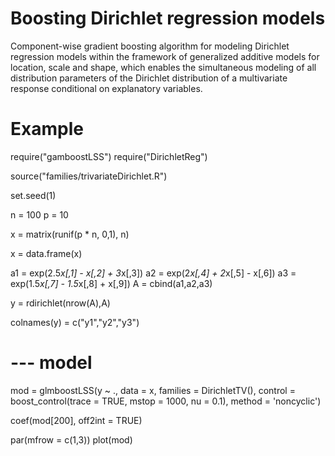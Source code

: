 # Boosting Dirichlet regression models 
Component-wise gradient boosting algorithm for modeling Dirichlet regression models within the framework of generalized additive models for location, scale and shape, which enables the simultaneous modeling of all distribution parameters of the Dirichlet distribution of a multivariate response conditional on
explanatory variables.

# Example 

require("gamboostLSS")
require("DirichletReg")

source("families/trivariateDirichlet.R")

set.seed(1)

n = 100
p = 10

x = matrix(runif(p * n, 0,1), n)

x = data.frame(x)

a1 = exp(2.5*x[,1] - x[,2] + 3*x[,3]) 
a2 = exp(2*x[,4] + 2*x[,5] - x[,6])
a3 = exp(1.5*x[,7] -  1.5*x[,8] + x[,9])
A = cbind(a1,a2,a3)

y = rdirichlet(nrow(A),A)

colnames(y) = c("y1","y2","y3")


# --- model

mod = glmboostLSS(y ~ ., data = x, families = DirichletTV(), control = boost_control(trace = TRUE, mstop = 1000, nu = 0.1), method = 'noncyclic')

coef(mod[200], off2int = TRUE)

par(mfrow = c(1,3))
plot(mod)
